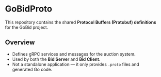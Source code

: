 # GoBidProto

This repository contains the shared **Protocol Buffers (Protobuf) definitions** for the GoBid project.

## Overview
- Defines gRPC services and messages for the auction system.
- Used by both the **Bid Server** and **Bid Client**.
- Not a standalone application — it only provides `.proto` files and generated Go code.